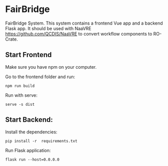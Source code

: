 # FairBridge
FairBridge System. This system contains a frontend Vue app and a backend Flask app. It should be used with NaaVRE https://github.com/QCDIS/NaaVRE to convert workflow components to RO-Crate.

## Start Frontend
Make sure you have npm on your computer.

Go to the frontend folder and run:
```shell
npm run build
```
Run with serve:
```shell
serve -s dist
```

## Start Backend:

Install the dependencies:
```shell
pip install -r  requirements.txt
```
Run Flask application:
```shell
flask run --host=0.0.0.0
```
